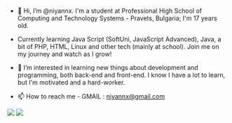 - 👋 Hi, I’m @niyannx. I'm a student at Professional High School of Computing and Technology Systems - Pravets, Bulgaria;
I'm 17 years old.

- Currently learning Java Script (SoftUni, JavaScript Advanced), Java, a bit of PHP, HTML, Linux and other tech (mainly at school). Join me on my journey and watch as I grow!

- 👀 I’m interested in learning new things about development and programming, both back-end and front-end.
I know I have a lot to learn, but I'm motivated and a hard-worker.

- 📫 How to reach me -
GMAIL : [niyannx@gmail.com](mailto:niyannx@gmail.com)

![](https://github-readme-stats.vercel.app/api?username=niyannx&show_icons=true)
![](https://github-readme-stats.vercel.app/api/top-langs/?username=niyannx&theme=default&hide_border=true&include_all_commits=false&count_private=false&layout=compact)
